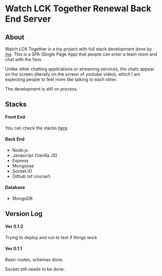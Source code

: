 # Watch LCK Together Renewal Back End Server

## About

Watch LCK Together is a toy project with full stack development done by [me](https://github.com/beomseok-kang). This is a SPA (Single Page App) that people can enter a team room and chat with the fans.

Unlike other chatting applications or streaming services, the chats appear on the screen (literally on the screen of youtube video), which I am expecting people to feel more like talking to each other.

The development is still on process.

## Stacks

#### Front End

You can check the stacks [here](https://github.com/beomseok-kang/wlt-renewal).

#### Back End

- Node.js
- Javascript (Vanilla JS)
- Express
- Mongoose
- Socket.IO
- Github (of course!)

#### Database

- MongoDB

## Version Log

#### Ver 0.1.2

Trying to deploy and run to test if things work

#### Ver 0.1.1

Basic routes, schemas done.

Socket still needs to be done.